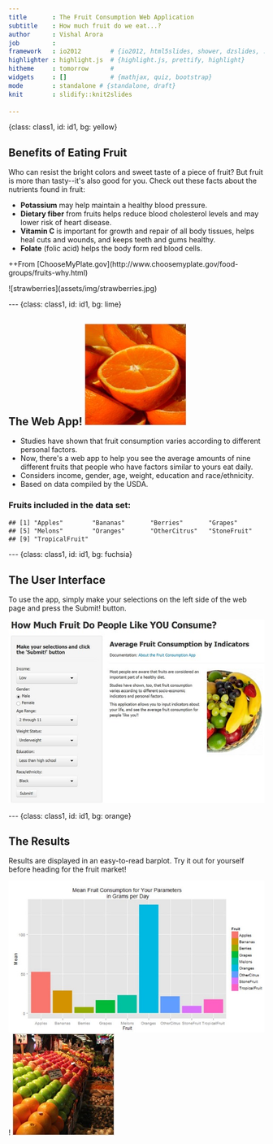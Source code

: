```yaml
---
title       : The Fruit Consumption Web Application
subtitle    : How much fruit do we eat...?
author      : Vishal Arora
job         : 
framework   : io2012        # {io2012, html5slides, shower, dzslides, ...}
highlighter : highlight.js  # {highlight.js, prettify, highlight}
hitheme     : tomorrow      # 
widgets     : []            # {mathjax, quiz, bootstrap}
mode        : standalone # {standalone, draft}
knit        : slidify::knit2slides

--- 
```


{class: class1, id: id1, bg: yellow}
## Benefits of Eating Fruit
Who can resist the bright colors and sweet taste of a piece of fruit?
But fruit is more than tasty--it's also good for you. Check out these facts about the nutrients found in fruit:
- **Potassium** may help maintain a healthy blood pressure.
- **Dietary fiber** from fruits helps reduce blood cholesterol levels and may lower risk of heart disease. 
- **Vitamin C** is important for growth and repair of all body tissues, helps heal cuts and wounds, and keeps teeth and gums healthy.
- **Folate** (folic acid) helps the body form red blood cells. 
<p>++From [ChooseMyPlate.gov](http://www.choosemyplate.gov/food-groups/fruits-why.html)</p>
![strawberries](assets/img/strawberries.jpg)

--- {class: class1, id: id1, bg: lime}

## The Web App!  ![oranges](assets/img/oranges.jpg) 
- Studies have shown that fruit consumption varies according to different personal factors.
- Now, there's a web app to help you see the average amounts of nine different fruits that people who have factors similar to yours eat daily.
- Considers income, gender, age, weight, education and race/ethnicity.
- Based on data compiled by the USDA.

### Fruits included in the data set:

```
## [1] "Apples"        "Bananas"       "Berries"       "Grapes"       
## [5] "Melons"        "Oranges"       "OtherCitrus"   "StoneFruit"   
## [9] "TropicalFruit"
```

--- {class: class1, id: id1, bg: fuchsia}

## The User Interface

To use the app, simply make your selections on the left side of the web page and press the Submit! button.

![web app](assets/img/appsnap.jpg) 

--- {class: class1, id: id1, bg: orange}

## The Results

Results are displayed in an easy-to-read barplot. Try it out for yourself before heading for the fruit market!

![barplot](assets/img/results.jpg)!   ![fruit market](assets/img/fruit_market.jpg)

